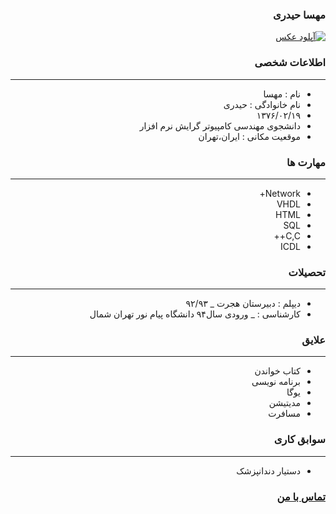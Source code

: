 <style type="text/css">
body{
 direction:rtl;
}
</style>
### مهسا حیدری
<a href="https://uupload.ir/" target="_blank"><img src="https://uupload.ir/files/no8i_showstdpic.jpg" border="0" alt="آپلود عکس" /></a>
### اطلاعات شخصی

---
+ نام : مهسا
+ نام خانوادگی : حیدری
+ ۱۳۷۶/۰۲/۱۹
+ دانشجوی مهندسی کامپیوتر گرایش نرم افزار
+ موقعیت مکانی : ایران،تهران


### مهارت ها

---
+ Network+
+ VHDL
+ HTML
+ SQL
+ C,C++
+ ICDL 
### تحصیلات

---
+ دیپلم : دبیرستان هجرت
_ ۹۲/۹۳
+ کارشناسی : 
_ ورودی سال۹۴ دانشگاه پیام نور تهران شمال 

### علایق

---
+ کتاب خواندن
+ برنامه نویسی
+ یوگا
+ مدیتیشن
+ مسافرت

### سوابق کاری

---
+ دستیار دندانپزشک

### [تماس با من](Mahsaheydariii1997@gmail.com)

